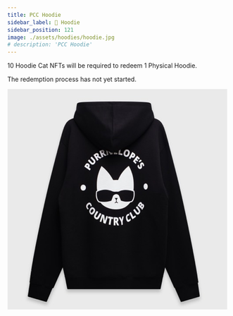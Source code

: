 ```yaml
---
title: PCC Hoodie
sidebar_label: 👕 Hoodie
sidebar_position: 121
image: ./assets/hoodies/hoodie.jpg
# description: 'PCC Hoodie'
---
```


<!-- PCC Hoodie can be redeemed with [Hoodie Cat NFT](../collections/kittyvault-purrks/1-hoodie-cat.md). -->

10 Hoodie Cat NFTs will be required to redeem 1 Physical Hoodie.

The redemption process has not yet started.

![PCC Hoodie](./assets/hoodies/hoodie.jpg)
